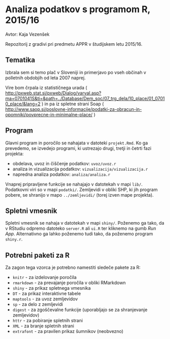# Analiza podatkov s programom R, 2015/16

Avtor: Kaja Vezenšek

Repozitorij z gradivi pri predmetu APPR v študijskem letu 2015/16.

## Tematika

Izbrala sem si temo plač v Sloveniji in primerjavo po vseh občinah v polletnih obdobjih od leta 2007 naprej. 

Vire bom črpala iz statističnega urada 
( http://pxweb.stat.si/pxweb/Dialog/varval.asp?ma=0701041S&ti=&path=../Database/Dem_soc/07_trg_dela/10_place/01_07010_place/&lang=2 )
in pa iz spletne strani Soap 
( http://www.saop.si/poslovne-informacije/podatki-za-obracun-in-opomniki/povprecne-in-minimalne-place/ )



## Program

Glavni program in poročilo se nahajata v datoteki `projekt.Rmd`. Ko ga prevedemo,
se izvedejo programi, ki ustrezajo drugi, tretji in četrti fazi projekta:

* obdelava, uvoz in čiščenje podatkov: `uvoz/uvoz.r`
* analiza in vizualizacija podatkov: `vizualizacija/vizualizacija.r`
* napredna analiza podatkov: `analiza/analiza.r`

Vnaprej pripravljene funkcije se nahajajo v datotekah v mapi `lib/`. Podatkovni
viri so v mapi `podatki/`. Zemljevidi v obliki SHP, ki jih program pobere, se
shranijo v mapo `../zemljevidi/` (torej izven mape projekta).

## Spletni vmesnik

Spletni vmesnik se nahaja v datotekah v mapi `shiny/`. Poženemo ga tako, da v
RStudiu odpremo datoteko `server.R` ali `ui.R` ter kliknemo na gumb *Run App*.
Alternativno ga lahko poženemo tudi tako, da poženemo program `shiny.r`.

## Potrebni paketi za R

Za zagon tega vzorca je potrebno namestiti sledeče pakete za R:

* `knitr` - za izdelovanje poročila
* `rmarkdown` - za prevajanje poročila v obliki RMarkdown
* `shiny` - za prikaz spletnega vmesnika
* `DT` - za prikaz interaktivne tabele
* `maptools` - za uvoz zemljevidov
* `sp` - za delo z zemljevidi
* `digest` - za zgoščevalne funkcije (uporabljajo se za shranjevanje zemljevidov)
* `httr` - za pobiranje spletnih strani
* `XML` - za branje spletnih strani
* `extrafont` - za pravilen prikaz šumnikov (neobvezno)
